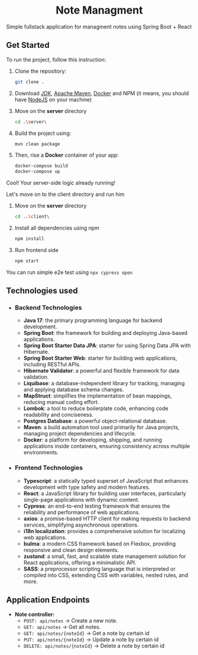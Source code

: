 # <div align="center">Note Managment</div>

Simple fullstack application for managment notes using Spring Boot + React

## Get Started

To run the project, follow this instruction:

1. Clone the repository:
    ```bash
    git clone .
    ```

2. Download [JDK](https://www.oracle.com/java/technologies/downloads/), [Apache Maven](https://maven.apache.org/download.cgi), [Docker](https://docs.docker.com/get-docker/) and NPM (it means, you should have [NodeJS](https://nodejs.org/en) on your machine)

3. Move on the <strong>server</strong> directory
    ```bash
    cd .\server\
    ```

4. Build the project using:
    ```bash
    mvn clean package 
    ```

5. Then, rise a **Docker** container of your app:
    ```bash
    docker-compose build
    docker-compose up
    ```

Cool! Your server-side logic already running!

Let's move on to the client directory and run him

1. Move on the <strong>server</strong> directory
    ```bash
    cd ..\client\
    ```

2. Install all dependencies using npm
    ```bash
    npm install
    ```

3. Run frontend side
    ```bash
    npm start
    ```

You can run simple e2e test using ```npx cypress open``` 

## Technologies used

- ### Backend Technologies
    - **Java 17**: the primary programming language for backend development.
    - **Spring Boot**: the framework for building and deploying Java-based applications.
    - **Spring Boot Starter Data JPA**: starter for using Spring Data JPA with Hibernate.
    - **Spring Boot Starter Web**: starter for building web applications, including RESTful APIs.
    - **Hibernate Validator**: a powerful and flexible framework for data validation.
    - **Liquibase**: a database-independent library for tracking, managing and applying database schema changes.
    - **MapStruct**: simplifies the implementation of bean mappings, reducing manual coding effort.
    - **Lombok**: a tool to reduce boilerplate code, enhancing code readability and conciseness.
    - **Postgres Database**: a powerful object-relational database.
    - **Maven**: a build automation tool used primarily for Java projects, managing project dependencies and lifecycle.
    - **Docker**: a platform for developing, shipping, and running applications inside containers, ensuring consistency across multiple environments.
- ### Frontend Technologies
  - **Typescript**: a statically typed superset of JavaScript that enhances development with type safety and modern features.
  - **React**: a JavaScript library for building user interfaces, particularly single-page applications with dynamic content.
  - **Cypress**: an end-to-end testing framework that ensures the reliability and performance of web applications.
  - **axios**: a promise-based HTTP client for making requests to backend services, simplifying asynchronous operations.
  - **i18n localization**: provides a comprehensive solution for localizing web applications.
  - **bulma**: a modern CSS framework based on Flexbox, providing responsive and clean design elements.
  - **zustand**: a small, fast, and scalable state management solution for React applications, offering a minimalistic API.
  - **SASS**: a preprocessor scripting language that is interpreted or compiled into CSS, extending CSS with variables, nested rules, and more.

## Application Endpoints

  - **Note controller:**
      - `POST: api/notes` -> Create a new note.
      - `GET: api/notes` -> Get all notes.
      - `GET: api/notes/{noteId}` -> Get a note by certain id
      - `PUT: api/notes/{noteId}` -> Update a note by certain id
      - `DELETE: api/notes/{noteId}` -> Delete a note by certain id